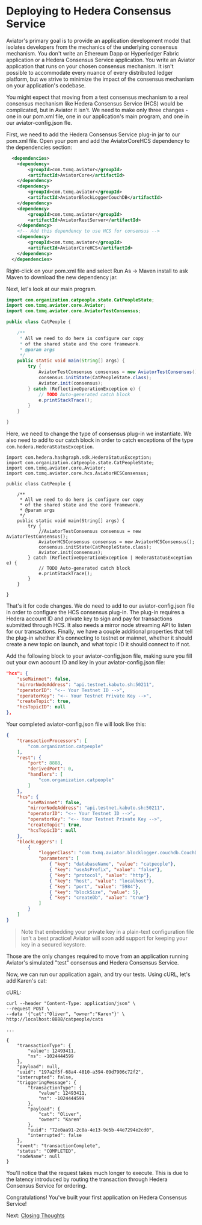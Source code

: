 Deploying to Hedera Consensus Service
=====================================

Aviator's primary goal is to provide an application development model that isolates developers from the mechanics of the underlying consensus mechanism.  You don't write an Ethereum Dapp or Hyperledger Fabric application or a Hedera Consensus Service application.  You write an Aviator application that runs on your chosen consensus mechanism.  It isn't possible to accommodate every nuance of every distributed ledger platform, but we strive to minimize the impact of the consensus mechanism on your application's codebase.

You might expect that moving from a test consensus mechanism to a real consensus mechanism like Hedera Consensus Service (HCS) would be complicated, but in Aviator it isn't.  We need to make only three changes - one in our pom.xml file, one in our application's main program, and one in our aviator-config.json fle.

First, we need to add the Hedera Consensus Service plug-in jar to our pom.xml file.  Open your pom and add the AviatorCoreHCS dependency to the dependencies section:
```xml
  <dependencies>
	<dependency>
		<groupId>com.txmq.aviator</groupId>
		<artifactId>AviatorCore</artifactId>
	</dependency>
	<dependency>
		<groupId>com.txmq.aviator</groupId>
		<artifactId>AviatorBlockLoggerCouchDB</artifactId>
	</dependency> 
	<dependency>
		<groupId>com.txmq.aviator</groupId>
		<artifactId>AviatorRestServer</artifactId>
	</dependency>
	<!-- Add this dependency to use HCS for consensus -->
	<dependency>
		<groupId>com.txmq.aviator</groupId>
		<artifactId>AviatorCoreHCS</artifactId>
	</dependency>
  </dependencies>
```

Right-click on your pom.xml file and select Run As -> Maven install to ask Maven to download the new dependency jar.

Next, let's look at our main program.

```java
import com.organization.catpeople.state.CatPeopleState;
import com.txmq.aviator.core.Aviator;
import com.txmq.aviator.core.AviatorTestConsensus;

public class CatPeople {

	/**
	 * All we need to do here is configure our copy 
	 * of the shared state and the core framework.
	 * @param args
	 */
	public static void main(String[] args) {
		try {
			AviatorTestConsensus consensus = new AviatorTestConsensus();
			consensus.initState(CatPeopleState.class);
			Aviator.init(consensus);
		} catch (ReflectiveOperationException e) {
			// TODO Auto-generated catch block
			e.printStackTrace();
		}
	}

}
```

Here, we need to change the type of consensus plug-in we instantiate.  We also need to add to our catch block in order to catch exceptions of the type `com.hedera.HederaStatusException`.

```
import com.hedera.hashgraph.sdk.HederaStatusException;
import com.organization.catpeople.state.CatPeopleState;
import com.txmq.aviator.core.Aviator;
import com.txmq.aviator.core.hcs.AviatorHCSConsensus;

public class CatPeople {

	/**
	 * All we need to do here is configure our copy 
	 * of the shared state and the core framework.
	 * @param args
	 */
	public static void main(String[] args) {
		try {
			//AviatorTestConsensus consensus = new AviatorTestConsensus();
			AviatorHCSConsensus consensus = new AviatorHCSConsensus();
			consensus.initState(CatPeopleState.class);
			Aviator.init(consensus);
		} catch (ReflectiveOperationException | HederaStatusException e) {
			// TODO Auto-generated catch block
			e.printStackTrace();
		}
	}

}
```
That's it for code changes.  We do need to add to our aviator-config.json file in order to configure the HCS consensus plug-in.  The plug-in requires a Hedera account ID and private key to sign and pay for transactions submitted through HCS.  It also needs a mirror node streaming API to listen for our transactions.  Finally, we have a couple additional properties that tell the plug-in whether it's connecting to testnet or mainnet, whether it should create a new topic on launch, and what topic ID it should connect to if not.

Add the following block to your aviator-config.json file, making sure you fill out your own account ID and key in your aviator-config.json file:
```json
"hcs": {
    "useMainnet": false,
    "mirrorNodeAddress": "api.testnet.kabuto.sh:50211",
    "operatorID": "<-- Your Testnet ID -->",
    "operatorKey": "<-- Your Testnet Private Key -->",
    "createTopic": true,
    "hcsTopicID": null
},
```    

Your completed aviator-config.json file will look like this:
```json
{
    "transactionProcessors": [
		"com.organization.catpeople"
	],
	"rest": {
        "port": 8888,
        "derivedPort": 0,
        "handlers": [
			"com.organization.catpeople"
        ]
    },
    "hcs": {
    	"useMainnet": false,
    	"mirrorNodeAddress": "api.testnet.kabuto.sh:50211",
    	"operatorID": "<-- Your Testnet ID -->",
    	"operatorKey": "<-- Your Testnet Private Key -->",
    	"createTopic": true,
    	"hcsTopicID": null
    },
    "blockLoggers": [
    	{
			"loggerClass": "com.txmq.aviator.blocklogger.couchdb.CouchDBBlockLogger",
			"parameters": [
				{ "key": "databaseName", "value": "catpeople"},
				{ "key": "useAsPrefix", "value": "false"},
				{ "key": "protocol", "value": "http"},
				{ "key": "host", "value": "localhost"},
				{ "key": "port", "value": "5984"},
				{ "key": "blockSize", "value": 5},
				{ "key": "createDb", "value": "true"}
			]
		}
	]
}
```

>Note that embedding your private key in a plain-text configuration file isn't a best practice!  Aviator will soon add support for keeping your key in a secured keystore.

Those are the only changes required to move from an application running Aviator's simulated "test" consensus and Hedera Consensus Service.

Now, we can run our application again, and try our tests.  Using cURL, let's add Karen's cat:

cURL:
```
curl --header "Content-Type: application/json" \
--request POST \
--data '{"cat":"Oliver", "owner":"Karen"}' \
http://localhost:8888/catpeople/cats

...

{
    "transactionType": {
        "value": 12493411,
        "ns": -1024444599
    },
    "payload": null,
    "uuid": "197a2f5f-68a4-4810-a394-09d7906c72f2",
    "interrupted": false,
    "triggeringMessage": {
        "transactionType": {
            "value": 12493411,
            "ns": -1024444599
        },
        "payload": {
            "cat": "Oliver",
            "owner": "Karen"
        },
        "uuid": "72e0aa91-2c8a-4e13-9e5b-44e7294e2cd0",
        "interrupted": false
    },
    "event": "transactionComplete",
    "status": "COMPLETED",
    "nodeName": null
}
```

You'll notice that the request takes much longer to execute.  This is due to the latency introduced by routing the transaction through Hedera Consensus Service for ordering.

Congratulations!  You've built your first application on Hedera Consensus Service!

Next: [Closing Thoughts](Closing.md)